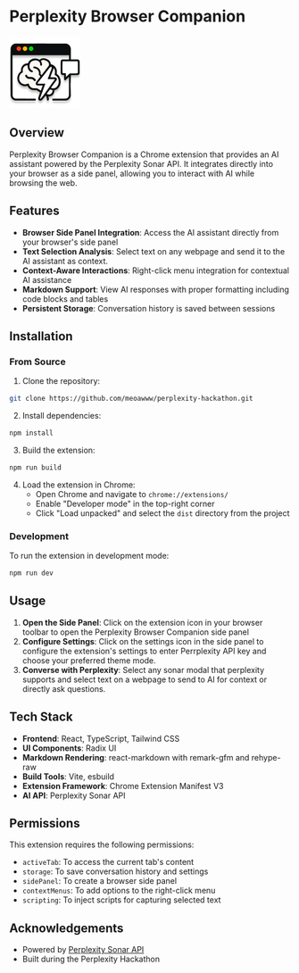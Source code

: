# Perplexity Browser Companion

![Perplexity Browser Companion Logo](public/icons/icon128.png)

## Overview

Perplexity Browser Companion is a Chrome extension that provides an AI assistant powered by the Perplexity Sonar API. It integrates directly into your browser as a side panel, allowing you to interact with AI while browsing the web.

## Features

- **Browser Side Panel Integration**: Access the AI assistant directly from your browser's side panel
- **Text Selection Analysis**: Select text on any webpage and send it to the AI assistant as context.
- **Context-Aware Interactions**: Right-click menu integration for contextual AI assistance
- **Markdown Support**: View AI responses with proper formatting including code blocks and tables
- **Persistent Storage**: Conversation history is saved between sessions

## Installation

### From Source

1. Clone the repository:
```bash
git clone https://github.com/meoawww/perplexity-hackathon.git
```

2. Install dependencies:
```bash
npm install
```

3. Build the extension:
```bash
npm run build
```

4. Load the extension in Chrome:
   - Open Chrome and navigate to `chrome://extensions/`
   - Enable "Developer mode" in the top-right corner
   - Click "Load unpacked" and select the `dist` directory from the project

### Development

To run the extension in development mode:

```bash
npm run dev
```

## Usage

1. **Open the Side Panel**: Click on the extension icon in your browser toolbar to open the Perplexity Browser Companion side panel
2. **Configure Settings**: Click on the settings icon in the side panel to configure the extension's settings to enter Perrplexity API key and choose your preferred theme mode.
3. **Converse with Perplexity**: Select any sonar modal that perplexity supports and select text on a webpage to send to AI for context or directly ask questions.


## Tech Stack

- **Frontend**: React, TypeScript, Tailwind CSS
- **UI Components**: Radix UI
- **Markdown Rendering**: react-markdown with remark-gfm and rehype-raw
- **Build Tools**: Vite, esbuild
- **Extension Framework**: Chrome Extension Manifest V3
- **AI API**: Perplexity Sonar API

## Permissions

This extension requires the following permissions:
- `activeTab`: To access the current tab's content
- `storage`: To save conversation history and settings
- `sidePanel`: To create a browser side panel
- `contextMenus`: To add options to the right-click menu
- `scripting`: To inject scripts for capturing selected text

## Acknowledgements

- Powered by [Perplexity Sonar API](https://www.perplexity.ai/)
- Built during the Perplexity Hackathon